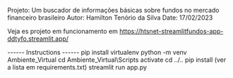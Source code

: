 Projeto: Um buscador de informações básicas sobre fundos no mercado financeiro brasileiro
Autor: Hamilton Tenório da Silva
Date: 17/02/2023

Veja es projeto em funcionamento em https://htsnet-streamlitfundos-app-ddtyfo.streamlit.app/

------ Instructions ------
pip install virtualenv
python -m venv Ambiente_Virtual
cd Ambiente_Virtual\Scripts
activate
cd ../..
pip install <packages> (ver a lista em requirements.txt)
streamlit run app.py  
